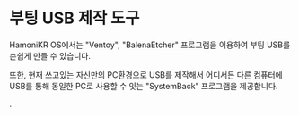 # 부팅 USB 제작 도구

HamoniKR OS에서는 "Ventoy", "BalenaEtcher" 프로그램을 이용하여 부팅 USB를 손쉽게 만들 수 있습니다.

또한, 현재 쓰고있는 자신만의 PC환경으로 USB를 제작해서 어디서든 다른 컴퓨터에 USB를 통해 동일한 PC로 사용할 수 잇는 "SystemBack" 프로그램을 제공합니다.&#x20;

.&#x20;
